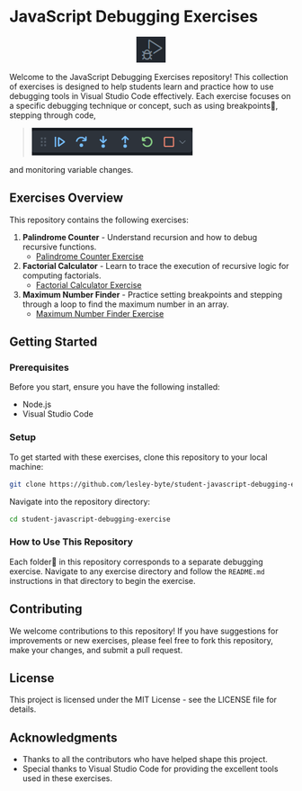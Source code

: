 # JavaScript Debugging Exercises

<div style="text-align: center;">

![debugPlay](./assets/images/debugPlay.png)

</div>

Welcome to the JavaScript Debugging Exercises repository! This collection of exercises is designed to help students learn and practice how to use debugging tools in Visual Studio Code effectively. Each exercise focuses on a specific debugging technique or concept, such as using breakpoints🔴, stepping through code,

> ![Step Bar](./assets/images/stepBar.png)

and monitoring variable changes.

## Exercises Overview

This repository contains the following exercises:

1. **Palindrome Counter** - Understand recursion and how to debug recursive functions.
   - [Palindrome Counter Exercise](./exercises/countingPalindromes/README.md)
2. **Factorial Calculator** - Learn to trace the execution of recursive logic for computing factorials.
   - [Factorial Calculator Exercise](./exercises/factorialCalculator/README.md)
3. **Maximum Number Finder** - Practice setting breakpoints and stepping through a loop to find the maximum number in an array.
   - [Maximum Number Finder Exercise](./exercises/maximumNumberFinder/README.md)

## Getting Started

### Prerequisites

Before you start, ensure you have the following installed:

- Node.js
- Visual Studio Code

### Setup

To get started with these exercises, clone this repository to your local machine:

```bash
git clone https://github.com/lesley-byte/student-javascript-debugging-exercise.git
```

Navigate into the repository directory:

```bash
cd student-javascript-debugging-exercise
```

### How to Use This Repository

Each folder📁 in this repository corresponds to a separate debugging exercise. Navigate to any exercise directory and follow the `README.md` instructions in that directory to begin the exercise.

## Contributing

We welcome contributions to this repository! If you have suggestions for improvements or new exercises, please feel free to fork this repository, make your changes, and submit a pull request.

## License

This project is licensed under the MIT License - see the LICENSE file for details.

## Acknowledgments

- Thanks to all the contributors who have helped shape this project.
- Special thanks to Visual Studio Code for providing the excellent tools used in these exercises.
